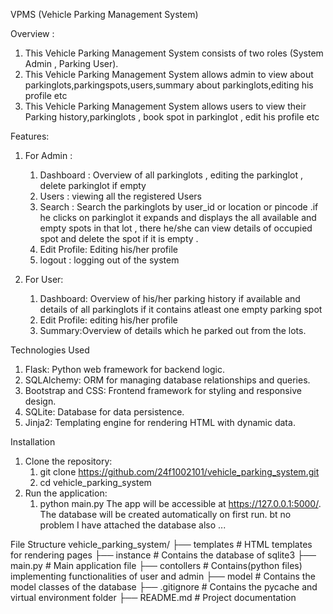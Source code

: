 VPMS (Vehicle Parking Management System) 

Overview :
1. This Vehicle Parking Management System consists of two roles (System Admin , Parking User).
2. This Vehicle Parking Management System allows admin to view about parkinglots,parkingspots,users,summary about parkinglots,editing his profile etc
3. This Vehicle Parking Management System allows users to view their Parking history,parkinglots , book spot in parkinglot , edit his profile etc

Features:
1. For Admin :
    1. Dashboard : Overview of all parkinglots , editing the parkinglot , delete parkinglot if empty
    2. Users : viewing all the registered Users
    3. Search : Search the parkinglots by user_id or location or pincode .if he clicks on parkinglot it expands and displays the all available and empty spots in that lot , there he/she can view details of occupied spot and delete the spot if it is empty .
    4. Edit Profile: Editing his/her profile
    5. logout : logging out of the system 

2. For User:
    1. Dashboard: Overview of his/her parking history if available and details of all parkinglots if it contains atleast one empty parking spot
    2. Edit Profile: editing his/her profile
    3. Summary:Overview of details which he parked out from the lots.

Technologies Used
1. Flask: Python web framework for backend logic.
2. SQLAlchemy: ORM for managing database relationships and queries.
3. Bootstrap and CSS: Frontend framework for styling and responsive design.
4. SQLite: Database for data persistence.
5. Jinja2: Templating engine for rendering HTML with dynamic data.

Installation
1. Clone the repository:
    1. git clone https://github.com/24f1002101/vehicle_parking_system.git
    2. cd vehicle_parking_system
2. Run the application:
    1. python main.py
The app will be accessible at https://127.0.0.1:5000/. The database will be created automatically on first run. bt no problem I have attached the database also ...

File Structure
vehicle_parking_system/
├── templates                 # HTML templates for rendering pages
├── instance                  # Contains the database of sqlite3
├── main.py                   # Main application file
├── contollers                # Contains(python files) implementing functionalities of user and admin
├── model                     # Contains the model classes of the database
├── .gitignore                # Contains the pycache and virtual environment folder
├── README.md                 # Project documentation
